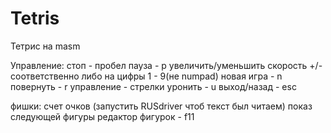 # Tetris
Тетрис на masm

Управление:
стоп - пробел
пауза - p
увеличить/уменьшить скорость +/- соответственно
либо на цифры 1 - 9(не numpad)
новая игра - n
повернуть - r
управление - стрелки
уронить - u
выход/назад - esc

фишки:
счет очков (запустить RUSdriver чтоб текст был читаем)
показ следующей фигуры
редактор фигурок - f11
